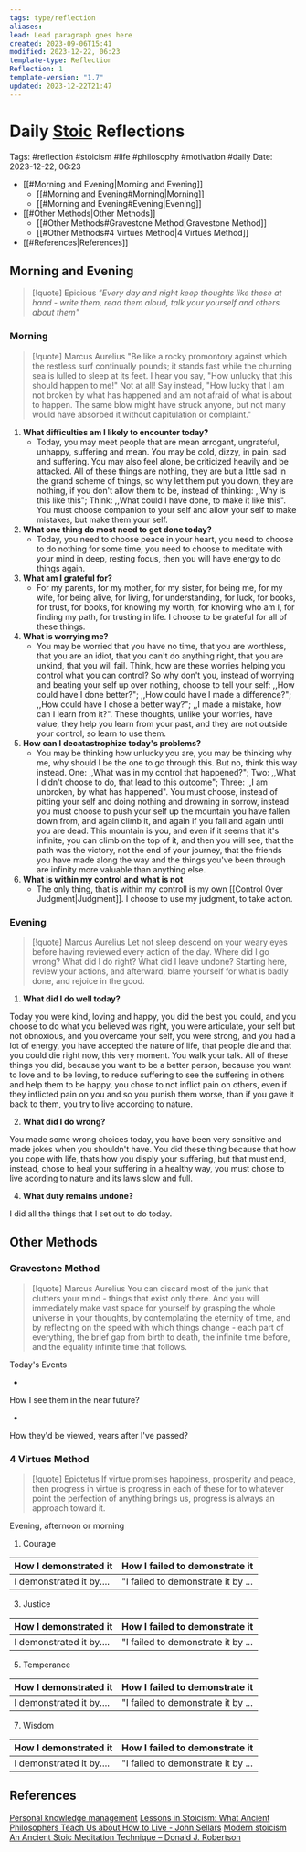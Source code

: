 ```yaml
---
tags: type/reflection
aliases: 
lead: Lead paragraph goes here
created: 2023-09-06T15:41
modified: 2023-12-22, 06:23
template-type: Reflection
Reflection: 1
template-version: "1.7"
updated: 2023-12-22T21:47
---
```



# Daily [Stoic](../SLIP-BOX/Stoicism.md) Reflections

Tags:  #reflection #stoicism #life #philosophy #motivation #daily 
Date: 2023-12-22, 06:23

- [[#Morning and Evening|Morning and Evening]]
	- [[#Morning and Evening#Morning|Morning]]
	- [[#Morning and Evening#Evening|Evening]]
- [[#Other Methods|Other Methods]]
	- [[#Other Methods#Gravestone Method|Gravestone Method]]
	- [[#Other Methods#4 Virtues Method|4 Virtues Method]]
- [[#References|References]]


## Morning and Evening

> [!quote] Epicious 
> _"Every day and night keep thoughts like these at hand - write them, read them aloud, talk your yourself and others about them"_

### Morning

> [!quote] Marcus Aurelius
> "Be like a rocky promontory against which the restless surf continually pounds; it stands fast while the churning sea is lulled to sleep at its feet. I hear you say, "How unlucky that this should happen to me!" Not at all! Say instead, "How lucky that I am not broken by what has happened and am not afraid of what is about to happen. The same blow might have struck anyone, but not many would have absorbed it without capitulation or complaint."

1. **What difficulties am I likely to encounter today?**
	- Today, you may meet people that are mean arrogant, ungrateful, unhappy, suffering and mean. You may be cold, dizzy, in pain, sad and suffering. You may also feel alone, be criticized heavily and be attacked. All of these things are nothing, they are but a little sad in the grand scheme of things, so why let them put you down, they are nothing, if you don't allow them to be, instead of thinking: ,,Why is this like this"; Think: ,,What could I have done, to make it like this". You must choose companion to your self and allow your self to make mistakes, but make them your self.
2. **What one thing do most need to get done today?**
	- Today, you need to choose peace in your heart, you need to choose to do nothing for some time, you need to choose to meditate with your mind in deep, resting focus, then you will have energy to do things again.
1. **What am I grateful for?**
	- For my parents, for my mother, for my sister, for being me, for my wife, for being alive, for living, for understanding, for luck, for books, for trust, for books, for knowing my worth, for knowing who am I, for finding my path, for trusting in life. I choose to be grateful for all of these things.
2. **What is worrying me?**
	- You may be worried that you have no time, that you are worthless, that you are an idiot, that you can't do anything right, that you are unkind, that you will fail. Think, how are these worries helping you control what you can control? So why don't you, instead of worrying and beating your self up over nothing, choose to tell your self: ,,How could have I done better?"; ,,How could have I made a difference?"; ,,How could have I chose a better way?"; ,,I made a mistake, how can I learn from it?". These thoughts, unlike your worries, have value, they help you learn from your past, and they are not outside your control, so learn to use them.
3. **How can I decatastrophize today's problems?**
	- You may be thinking how unlucky you are, you may be thinking why me, why should I be the one to go through this. But no, think this way instead. One: ,,What was in my control that happened?"; Two: ,,What I didn't choose to do, that lead to this outcome"; Three: ,,I am unbroken, by what has happened". You must choose, instead of pitting your self and doing nothing and drowning in sorrow, instead you must choose to push your self up the mountain you have fallen down from, and again climb it, and again if you fall and again until you are dead. This mountain is you, and even if it seems that it's infinite, you can climb on the top of it, and then you will see, that the path was the victory, not the end of your journey, that the friends you have made along the way and the things you've been through are infinity more valuable than anything else.
4. **What is within my control and what is not**
	- The only thing, that is within my controll is my own [[Control Over Judgment|Judgment]]. I choose to use my judgment, to take action.

### Evening

> [!quote] Marcus Aurelius
> Let not sleep descend on your weary eyes before having reviewed every action of the day. Where did I go wrong? What did I do right? What did I leave undone? Starting here, review your actions, and afterward, blame yourself for what is badly done, and rejoice in the good.

1. **What did I do well today?**

Today you were kind, loving and happy, you did the best you could, and you choose to do what you believed was right, you were articulate, your self but not obnoxious, and you overcame your self, you were strong, and you had a lot of energy, you have accepted the nature of life, that people die and that you could die right now, this very moment. You walk your talk. All of these things you did, because you want to be a better person, because you want to love and to be loving, to reduce suffering to see the suffering in others and help them to be happy, you chose to not inflict pain on others, even if they inflicted pain on you and so you punish them worse, than if you gave it back to them, you try to live according to nature.

2. **What did I do wrong?**

You made some wrong choices today, you have been very sensitive and made jokes when you shouldn't have. You did these thing because that how you cope with life, thats how you disply your suffering, but that must end, instead, chose to heal your suffering in a healthy way, you must chose to live acording to nature and its laws slow and full. 

4. **What duty remains undone?**

I did all the things that I set out to do today. 

## Other Methods

### Gravestone Method

> [!quote] Marcus Aurelius
> You can discard most of the junk that clutters your mind - things that exist only there. And you will immediately make vast space for yourself by grasping the whole universe in your thoughts, by contemplating the eternity of time, and by reflecting on the speed with which things change - each part of everything, the brief gap from birth to death, the infinite time before, and the equality infinite time that follows. 

Today's Events 

-

How I see them in the near future? 

-

How they'd be viewed, years after I've passed?

### 4 Virtues Method

> [!quote] Epictetus 
> If virtue promises happiness, prosperity and peace, then progress in virtue is progress in each of these for to whatever point the perfection of anything brings us, progress is always an approach toward it.

Evening, afternoon or morning

1. Courage 

| How I demonstrated it  | How I failed to demonstrate it |
| ------------------- | ---------------- |
| I demonstrated it by....                 | "I failed to demonstrate it by ...              |

3. Justice

| How I demonstrated it  | How I failed to demonstrate it |
| ------------------- | ---------------- |
| I demonstrated it by....                 | "I failed to demonstrate it by ...             

5. Temperance

| How I demonstrated it  | How I failed to demonstrate it |
| ------------------- | ---------------- |
| I demonstrated it by....                 | "I failed to demonstrate it by ...             

7. Wisdom

| How I demonstrated it  | How I failed to demonstrate it |
| ------------------- | ---------------- |
| I demonstrated it by....                 | "I failed to demonstrate it by ...             

## References

[Personal knowledge management](Personal%20knowledge%20management.md)
[Lessons in Stoicism: What Ancient Philosophers Teach Us about How to Live - John Sellars](https://books.google.cz/books/about/Lessons_in_Stoicism.html?id=ky84zQEACAAJ&redir_esc=y)
[Modern stoicism](https://modernstoicism.com/)
[An Ancient Stoic Meditation Technique – Donald J. Robertson](https://donaldrobertson.name/2017/03/22/an-ancient-stoic-meditation-technique/)


